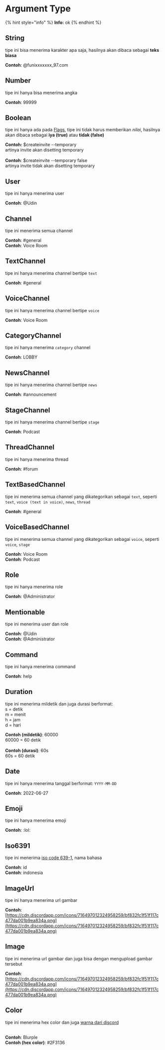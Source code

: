 # Argument Type

{% hint style="info" %}
**Info:** ok
{% endhint %}

## String

tipe ini bisa menerima karakter apa saja, hasilnya akan dibaca sebagai **teks biasa**

**Contoh**: @funixxxxxxx\_97.com

## Number

tipe ini hanya bisa menerima angka

**Contoh**: 99999

## Boolean

tipe ini hanya ada pada [Flags](flags.md), tipe ini tidak harus memberikan _nilai_, hasilnya akan dibaca sebagai **iya (true)** atau **tidak (false)**

**Contoh:** $createinvite --temporary\
artinya invite akan disetting temporary\
\
**Contoh**: $createinvite --temporary false\
artinya invite tidak akan disetting temporary

## User

tipe ini hanya menerima user

**Contoh**: @Udin&#x20;

## Channel

tipe ini menerima semua channel

**Contoh**: #general\
**Contoh**: Voice Room

## TextChannel

tipe ini hanya menerima channel bertipe `text`

**Contoh**: #general

## VoiceChannel

tipe ini hanya menerima channel bertipe `voice`

**Contoh**: Voice Room

## CategoryChannel

tipe ini hanya menerima `category` channel

**Contoh**: LOBBY

## NewsChannel

tipe ini hanya menerima channel bertipe `news`

**Contoh**: #announcement

## StageChannel

tipe ini hanya menerima channel bertipe `stage`

**Contoh**: Podcast

## ThreadChannel

tipe ini hanya menerima thread

**Contoh**: #forum

## TextBasedChannel

tipe ini menerima semua channel yang dikategorikan sebagai `text`, seperti `text`, `voice (text in voice)`, `news`, `thread`

**Contoh**: #general

## VoiceBasedChannel

tipe ini menerima semua channel yang dikategorikan sebagai `voice`, seperti `voice`, `stage`

**Contoh**: Voice Room\
**Contoh**: Podcast

## Role

tipe ini hanya menerima role

**Contoh**: @Administrator&#x20;

## Mentionable

tipe ini menerima user dan role

**Contoh**: @Udin \
**Contoh**: @Administrator&#x20;

## Command

tipe ini hanya menerima command

**Contoh**: help

## Duration

tipe ini menerima mildetik dan juga durasi berformat:\
s = detik\
m = menit\
h = jam\
d = hari

**Contoh (mildetik)**: 60000\
60000 = 60 detik\
\
**Contoh (durasi)**: 60s\
60s = 60 detik

## Date

tipe ini hanya menerima tanggal berformat: `YYYY-MM-DD`&#x20;

**Contoh**: 2022-06-27

## Emoji

tipe ini hanya menerima emoji

**Contoh**: :lol:

## Iso6391

tipe ini menerima [iso code 639-1](https://en.wikipedia.org/wiki/List\_of\_ISO\_639-1\_codes), nama bahasa

**Contoh**: id\
**Contoh**: indonesia

## ImageUrl

tipe ini hanya menerima url gambar

**Contoh**: [https://cdn.discordapp.com/icons/716497012324958259/bf832fc1f51f117c477da001b9ea834a.png](https://cdn.discordapp.com/icons/716497012324958259/bf832fc1f51f117c477da001b9ea834a.png)

## Image

tipe ini menerima url gambar dan juga bisa dengan mengupload gambar tersebut

**Contoh**: [https://cdn.discordapp.com/icons/716497012324958259/bf832fc1f51f117c477da001b9ea834a.png](https://cdn.discordapp.com/icons/716497012324958259/bf832fc1f51f117c477da001b9ea834a.png)

## Color

tipe ini menerima hex color dan juga [warna dari discord](https://discord.com/branding)

\
**Contoh**: Blurple\
**Contoh (hex color)**: #2F3136
